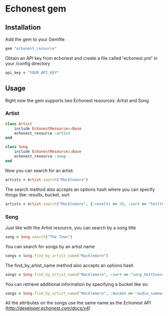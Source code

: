 # Echonest gem

## Installation

Add the gem to your Gemfile

``` ruby
gem "echonest_resource"
```

Obtain an API key from echonest and create a file called 'echonest.yml' in your /config directory

``` ruby
api_key = "YOUR_API_KEY"
```

## Usage

Right now the gem supports two Echonest resources: Artist and Song

### Artist

``` ruby
class Artist
	include EchonestResource::Base
	echonest_resource :artist
end
```

``` ruby
class Song
	include EchonestResource::Base
	echonest_resource :song
end
```

Now you can search for an artist:

``` ruby
artists = Artist.search("Macklemore")
```

The search method also accepts an options hash where you can specify things like: results, bucket, sort


``` ruby
artists = Artist.search("Macklemore", {:results => 20, :sort => "hotttnesss-desc"})
```

### Song

Just like with the Artist resource, you can search by a song title

``` ruby
song = Song.search("The Town")
```

You can search for songs by an artist name

``` ruby
songs = Song.find_by_artist_name("Macklemore")
```

The find_by_artist_name method also accepts an options hash 

``` ruby
songs = Song.find_by_artist_name("Macklemore", :sort => "song_hotttnesss")
```

You can retrieve additional information by specifying a bucket like so:

``` ruby
songs = Song.find_by_artist_name("Macklemore", :bucket => "audio_summary", :results => 20)
```


All the attributes on the songs use the same name as the Echonest API (http://developer.echonest.com/docs/v4)

